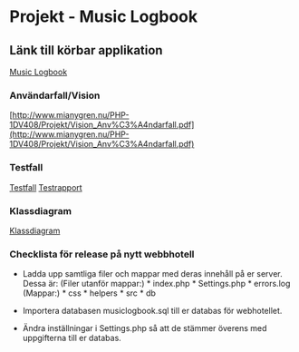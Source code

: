 Projekt - Music Logbook
======================

## Länk till körbar applikation

[Music Logbook](http://mianygren.nu/MusicLogbook)

### Användarfall/Vision 

[http://www.mianygren.nu/PHP-1DV408/Projekt/Vision_Anv%C3%A4ndarfall.pdf](http://www.mianygren.nu/PHP-1DV408/Projekt/Vision_Anv%C3%A4ndarfall.pdf)

### Testfall 

[Testfall](http://mianygren.nu/MusicLogbook)
[Testrapport](http://mianygren.nu/MusicLogbook)

### Klassdiagram

[Klassdiagram](http://www.mianygren.nu/PHP-1DV408/Projekt/klassdiagram.pdf)

### Checklista för release på nytt webbhotell
* Ladda upp samtliga filer och mappar med deras innehåll på er server. Dessa är:
	(Filer utanför mappar:)
		*  index.php
		*  Settings.php
	 	*  errors.log
 	(Mappar:)
 		 * css
 		 * helpers
 		 * src
 		 * db
  	  
* Importera databasen musiclogbook.sql till er databas för webhotellet. 

* Ändra inställningar i Settings.php så att de stämmer överens med uppgifterna till er databas. 